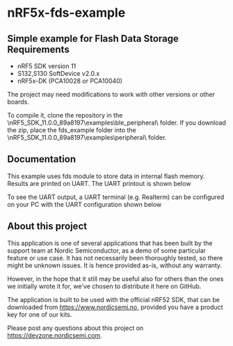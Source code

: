# nRF5x-fds-example
Simple example for Flash Data Storage
Requirements
------------
- nRF5 SDK version 11
- S132,S130 SoftDevice v2.0.x 
- nRF5x-DK (PCA10028 or PCA10040)

The project may need modifications to work with other versions or other boards. 

To compile it, clone the repository in the \nRF5_SDK_11.0.0_89a8197\examples\ble_peripheral\ folder.  If you download the zip, place the fds_example folder into the \nRF5_SDK_11.0.0_89a8197\examples\peripheral\ folder.

Documentation
-----------------  
This example uses fds module to store data in internal flash memory. Results are printed on UART. The UART printout is shown below


To see the UART output, a UART terminal (e.g. Realterm) can be configured on your PC with the UART configuration shown below


About this project
------------------
This application is one of several applications that has been built by the support team at Nordic Semiconductor, as a demo of some particular feature or use case. It has not necessarily been thoroughly tested, so there might be unknown issues. It is hence provided as-is, without any warranty. 

However, in the hope that it still may be useful also for others than the ones we initially wrote it for, we've chosen to distribute it here on GitHub. 

The application is built to be used with the official nRF52 SDK, that can be downloaded from https://www.nordicsemi.no, provided you have a product key for one of our kits.

Please post any questions about this project on https://devzone.nordicsemi.com.

